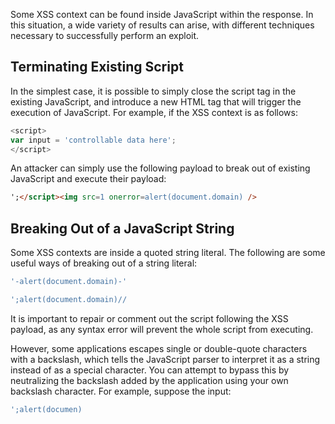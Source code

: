 Some XSS context can be found inside JavaScript within the response. In this situation, a wide variety of results can arise, with different techniques necessary to successfully perform an exploit.
## Terminating Existing Script
In the simplest case, it is possible to simply close the script tag in the existing JavaScript, and introduce a new HTML tag that will trigger the execution of JavaScript. For example, if the XSS context is as follows:
```js
<script>
var input = 'controllable data here';
</script>
```
An attacker can simply use the following payload to break out of existing JavaScript and execute their payload:
```html
';</script><img src=1 onerror=alert(document.domain) />
```
## Breaking Out of a JavaScript String
Some XSS contexts are inside a quoted string literal. The following are some useful ways of breaking out of a string literal:
```js
'-alert(document.domain)-'
```
```js
';alert(document.domain)//
```
It is important to repair or comment out the script following the XSS payload, as any syntax error will prevent the whole script from executing.

However, some applications escapes single or double-quote characters with a backslash, which tells the JavaScript parser to interpret it as a string instead of as a special character. You can attempt to bypass this by neutralizing the backslash added by the application using your own backslash character. For example, suppose the input:
```js
';alert(documen)
```